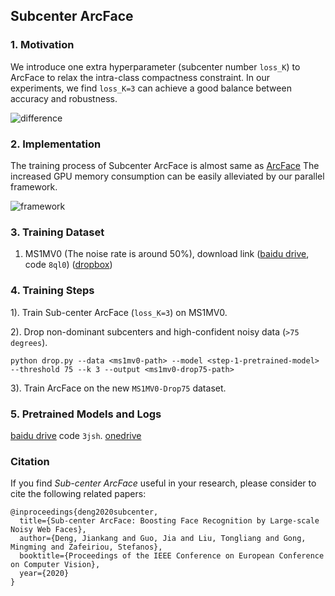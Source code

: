 
## Subcenter ArcFace

### 1. Motivation

We introduce one extra hyperparameter (subcenter number `loss_K`) to ArcFace to relax the intra-class compactness constraint. In our experiments, we find ``loss_K=3`` can achieve a good balance between accuracy and robustness.

![difference](https://github.com/deepinsight/insightface/blob/master/resources/subcenterarcfacediff.png)

### 2. Implementation

The training process of Subcenter ArcFace is almost same as [ArcFace](https://github.com/deepinsight/insightface/tree/master/recognition/ArcFace)
The increased GPU memory consumption can be easily alleviated by our parallel framework.

![framework](https://github.com/deepinsight/insightface/blob/master/resources/subcenterarcfaceframework.png)

### 3. Training Dataset

1. MS1MV0 (The noise rate is around 50%), download link ([baidu drive](https://pan.baidu.com/s/1bSamN5CLiSrxOuGi-Lx7tw), code ``8ql0``)  ([dropbox](https://www.dropbox.com/sh/y2mj25uj440f7bl/AABc7pCJvUvxEcmXs8WYi9Zaa?dl=0))

### 4. Training Steps

1). Train Sub-center ArcFace (``loss_K=3``) on MS1MV0.

2). Drop non-dominant subcenters and high-confident noisy data (``>75 degrees``). 

  ``
  python drop.py --data <ms1mv0-path> --model <step-1-pretrained-model> --threshold 75 --k 3 --output <ms1mv0-drop75-path>
  ``
  
3). Train ArcFace on the new ``MS1MV0-Drop75`` dataset.

### 5. Pretrained Models and Logs
  [baidu drive](https://pan.baidu.com/s/1yikOW1Xzm1XIHu0uv0RdRw) code ``3jsh``. [onedrive](https://1drv.ms/u/s!AswpsDO2toNKrjVDrIM-wVusW1XP?e=VvXEEW)

### Citation

If you find *Sub-center ArcFace* useful in your research, please consider to cite the following related papers:

```
@inproceedings{deng2020subcenter,
  title={Sub-center ArcFace: Boosting Face Recognition by Large-scale Noisy Web Faces},
  author={Deng, Jiankang and Guo, Jia and Liu, Tongliang and Gong, Mingming and Zafeiriou, Stefanos},
  booktitle={Proceedings of the IEEE Conference on European Conference on Computer Vision},
  year={2020}
}
```

